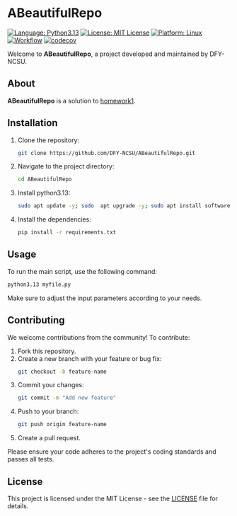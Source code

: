 # ABeautifulRepo

[![Language: Python3.13](https://img.shields.io/badge/python-3.13-blue.svg)](https://www.python.org/downloads/release/python-3130rc1/)
[![License: MIT License](https://img.shields.io/badge/license-MIT-green.svg)](https://opensource.org/license/mit)
[![Platform: Linux](https://img.shields.io/badge/platform-linux-blue.svg)](https://www.linux.org/)
[![Workflow](https://github.com/DFY-NCSU/ABeautifulRepo/actions/workflows/python-app.yml/badge.svg)](https://github.com/DFY-NCSU/ABeautifulRepo/actions/workflows/python-app.yml)
[![codecov](https://codecov.io/gh/DFY-NCSU/ABeautifulRepo/graph/badge.svg?token=R5ERFINN0D)](https://codecov.io/gh/DFY-NCSU/ABeautifulRepo)


Welcome to **ABeautifulRepo**, a project developed and maintained by DFY-NCSU.

## About

**ABeautifulRepo** is a solution to [homework1](https://txt.github.io/se24fall/hw1.html).

## Installation

1. Clone the repository:
   ```bash
   git clone https://github.com/DFY-NCSU/ABeautifulRepo.git
   ```

2. Navigate to the project directory:
   ```bash
   cd ABeautifulRepo
   ```

3. Install python3.13:
   ```bash
   sudo apt update -y; sudo  apt upgrade -y; sudo apt install software-properties-common -y; sudo add-apt-repository ppa:deadsnakes/ppa -y ; sudo apt update -y ; sudo apt install python3.13 -y
   ```

4. Install the dependencies:
   ```bash
   pip install -r requirements.txt
   ```

## Usage

To run the main script, use the following command:
```bash
python3.13 myfile.py
```

Make sure to adjust the input parameters according to your needs.

## Contributing

We welcome contributions from the community! To contribute:

1. Fork this repository.
2. Create a new branch with your feature or bug fix:
   ```bash
   git checkout -b feature-name
   ```
3. Commit your changes:
   ```bash
   git commit -m "Add new feature"
   ```
4. Push to your branch:
   ```bash
   git push origin feature-name
   ```
5. Create a pull request.

Please ensure your code adheres to the project's coding standards and passes all tests.

## License

This project is licensed under the MIT License - see the [LICENSE](LICENSE.md) file for details.
